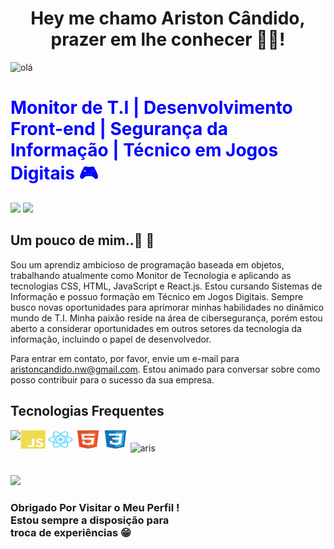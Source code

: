 ## <h1 style="text-align:center;">Hey me chamo Ariston Cândido, prazer em lhe conhecer 🐱‍💻!</h1>

</div>
  
  <div align="center">
  <a href="https://github.com/aristoncandido">
   

  </a>
</div>
 
<div> 

 
  <img style="width:70rem;height:22rem;margin: auto" alt='olá' src="https://thumbs.gfycat.com/DimSoupyIrishsetter-max-1mb.gif"/> 
 
 
 
</div>
 
  <h1 style="color:blue;">
     Monitor de T.I | Desenvolvimento Front-end | Segurança da Informação | Técnico em Jogos Digitais 🎮 
  </h1>
   
  
<div>
  
  <img height="180em" margin-right="10%" src="https://github-readme-stats.vercel.app/api?username=aristoncandido&show_icons=true&theme=synthwave&include_all_commits=true&count_private=true"/>
  <img height="180em"  src="https://octodex.github.com/images/daftpunktocat-thomas.gif"/>
<div>
  
  
 <div>
  
  <h2> Um pouco de mim..🗿 🍷</h2>
  <p>
      Sou um aprendiz ambicioso de programação baseada em objetos, trabalhando atualmente como Monitor de Tecnologia e aplicando as tecnologias CSS, HTML, JavaScript e React.js. Estou cursando Sistemas de Informação e possuo formação em Técnico em Jogos Digitais. Sempre busco novas oportunidades para aprimorar minhas habilidades no dinâmico mundo de T.I. Minha paixão reside na área de cibersegurança, porém estou aberto a considerar oportunidades em outros setores da tecnologia da informação, incluindo o papel de desenvolvedor.

Para entrar em contato, por favor, envie um e-mail para aristoncandido.nw@gmail.com. Estou animado para conversar sobre como posso contribuir para o sucesso da sua empresa.
    
       
      
  </p>
 

<h2>Tecnologias Frequentes</h2>


<div style="display:flex">
<img src="https://github-readme-stats.vercel.app/api/top-langs/?username=aristoncandido&layout=compact&langs_count=8&theme=synthwave"/>



<div style="; margin_left:5%"> 
<img style="margin-bottom:2%" alt="aris-Js" height="30" width="40" src="https://raw.githubusercontent.com/devicons/devicon/master/icons/javascript/javascript-plain.svg">
  <img  style="margin-bottom:2%" alt="aris-React" height="30" width="40" src="https://raw.githubusercontent.com/devicons/devicon/master/icons/react/react-original.svg">
  <img style="margin-bottom:2%" alt="aris-HTML" height="30" width="40" src="https://raw.githubusercontent.com/devicons/devicon/master/icons/html5/html5-original.svg">
  <img style="margin-bottom:2%" alt="aris-CSS" height="30" width="40" src="https://raw.githubusercontent.com/devicons/devicon/master/icons/css3/css3-original.svg">
  <img style="margin-bottom:2%" alt="aris" height="30" width="40" src="https://cdn.jsdelivr.net/gh/devicons/devicon/icons/bootstrap/bootstrap-plain.svg" />

</div>



</div>


  <br/>

   <a href="https://www.linkedin.com/in/ariston-cândido-44964a1bb/" target="_blank"><img src="https://img.shields.io/badge/-LinkedIn-%230077B5?style=for-the-badge&logo=linkedin&logoColor=white" target="_blank"></a> 

</div>


</div>


 <h3 style="width:58%">Obrigado Por Visitar o Meu Perfil !
    Estou sempre a disposição para troca de experiências 😁
 </h3>

